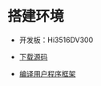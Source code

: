 # 搭建环境<a name="ZH-CN_TOPIC_0000001061629245"></a>

-   开发板：Hi3516DV300

-   [下载源码](../get-code/sourcecode-acquire.md)
-   [编译用户程序框架](../../readme/包管理子系统.md)

